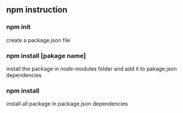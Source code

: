 ## npm instruction
### npm init
create a package.json file
### npm install [pakage name]
install the package in node-modules folder and add it to pakage.json dependencies
### npm install
install all package in package.json dependencies
